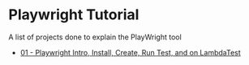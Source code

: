 # Playwright Tutorial
A list of projects done to explain the PlayWright tool

- [01 - Playwright Intro, Install, Create, Run Test, and on LambdaTest](./01-playwright)
